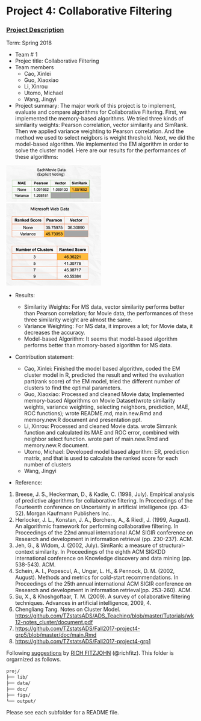 # Project 4: Collaborative Filtering

### [Project Description](doc/project4_desc.md)

Term: Spring 2018

+ Team # 1
+ Projec title: Collaborative Filtering
+ Team members
	+ Cao, Xinlei
	+ Guo, Xiaoxiao
	+ Li, Xinrou
	+ Utomo, Michael
	+ Wang, Jingyi
+ Project summary: The major work of this project is to implement, evaluate and compare algorithms for Collaborative Filtering. First, we implemented the memory-based algorithms. We tried three kinds of similarity weights: Pearson correlation, vector similarity and SimRank. Then we applied variance weighting to Pearson correlation. And the method we used to select neigbors is weight threshold. Next, we did the model-based algorithm. We implemented the EM algorithm in order to solve the cluster model. Here are our results for the performances of these algorithms:
<img src="figs/P1.png" alt="test image size" height="50%" width="50%">
<img src="figs/P2.png" alt="test image size" height="50%" width="50%">

+ Results:
	+ Similarity Weights: For MS data, vector similarity performs better than Pearson correlation; for Movie data, the performances of these three similarity weight are almost the same.
	+ Variance Weighting: For MS data, it improves a lot; for Movie data, it decreases the accuracy.
	+ Model-based Algorithm: It seems that model-based algorithm performs better than momory-based algorithm for MS data.

+ Contribution statement:
	+ Cao, Xinlei: Finished the model based algorithm, coded the EM cluster model in R, predicted the result and writed the evaluation part(rank score) of the EM model, tried the different number of clusters to find the optimal parameters. 
	+ Guo, Xiaoxiao: Processed and cleaned Movie data; Implemented memory-based Algorithms on Movie Dataset(wrote similarity weights, variance weighting, selecting neighbors, prediction, MAE, ROC functions); wrote README.md, main.new.Rmd and memory.new.R document and presentation ppt.
	+ Li, Xinrou: Processed and cleaned Movie data. wrote Simrank function and calculated its MAE and ROC error, combined with neighbor select function. wrote part of main.new.Rmd and memory.new.R document.
	+ Utomo, Michael: Developed model based algorithm: ER, prediction matrix, and that is used to calculate the ranked score for each number of clusters
	+ Wang, Jingyi
+ Reference:
1. Breese, J. S., Heckerman, D., & Kadie, C. (1998, July). Empirical analysis of predictive algorithms for collaborative filtering. In Proceedings of the Fourteenth conference on Uncertainty in artificial intelligence (pp. 43-52). Morgan Kaufmann Publishers Inc..
2. Herlocker, J. L., Konstan, J. A., Borchers, A., & Riedl, J. (1999, August). An algorithmic framework for performing collaborative filtering. In Proceedings of the 22nd annual international ACM SIGIR conference on Research and development in information retrieval (pp. 230-237). ACM.
3. Jeh, G., & Widom, J. (2002, July). SimRank: a measure of structural-context similarity. In Proceedings of the eighth ACM SIGKDD international conference on Knowledge discovery and data mining (pp. 538-543). ACM.
4. Schein, A. I., Popescul, A., Ungar, L. H., & Pennock, D. M. (2002, August). Methods and metrics for cold-start recommendations. In Proceedings of the 25th annual international ACM SIGIR conference on Research and development in information retrieval(pp. 253-260). ACM.
5. Su, X., & Khoshgoftaar, T. M. (2009). A survey of collaborative filtering techniques. Advances in artificial intelligence, 2009, 4.
6. Chengliang Tang. Notes on Cluster Model. https://github.com/TZstatsADS/ADS_Teaching/blob/master/Tutorials/wk12-notes_cluster/document.pdf
7. https://github.com/TZstatsADS/Fall2017-project4-grp5/blob/master/doc/main.Rmd
8. https://github.com/TZstatsADS/Fall2017-project4-grp1

Following [suggestions](http://nicercode.github.io/blog/2013-04-05-projects/) by [RICH FITZJOHN](http://nicercode.github.io/about/#Team) (@richfitz). This folder is orgarnized as follows.

```
proj/
├── lib/
├── data/
├── doc/
├── figs/
└── output/
```

Please see each subfolder for a README file.
